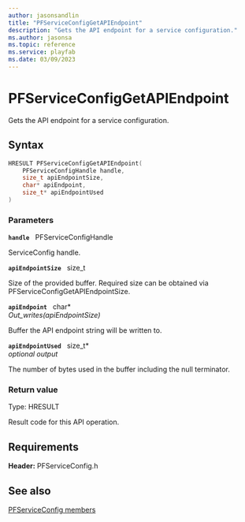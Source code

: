```yaml
---
author: jasonsandlin
title: "PFServiceConfigGetAPIEndpoint"
description: "Gets the API endpoint for a service configuration."
ms.author: jasonsa
ms.topic: reference
ms.service: playfab
ms.date: 03/09/2023
---
```


# PFServiceConfigGetAPIEndpoint  

Gets the API endpoint for a service configuration.  

## Syntax  
  
```cpp
HRESULT PFServiceConfigGetAPIEndpoint(  
    PFServiceConfigHandle handle,  
    size_t apiEndpointSize,  
    char* apiEndpoint,  
    size_t* apiEndpointUsed  
)  
```  
  
### Parameters  
  
**`handle`** &nbsp; PFServiceConfigHandle  
  
ServiceConfig handle.  
  
**`apiEndpointSize`** &nbsp; size_t  
  
Size of the provided buffer. Required size can be obtained via PFServiceConfigGetAPIEndpointSize.  
  
**`apiEndpoint`** &nbsp; char*  
*_Out_writes_(apiEndpointSize)*  
  
Buffer the API endpoint string will be written to.  
  
**`apiEndpointUsed`** &nbsp; size_t*  
*optional output*  
  
The number of bytes used in the buffer including the null terminator.  
  
  
### Return value
Type: HRESULT
  
Result code for this API operation.
  
  
## Requirements  
  
**Header:** PFServiceConfig.h
  
## See also  
[PFServiceConfig members](../pfserviceconfig_members.md)  

  
  
